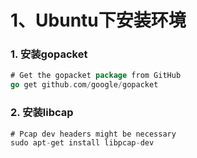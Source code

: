 # 1、Ubuntu下安装环境
### 1. 安装gopacket
```go
# Get the gopacket package from GitHub
go get github.com/google/gopacket
```
### 2. 安装libcap
```go
# Pcap dev headers might be necessary
sudo apt-get install libpcap-dev
```
